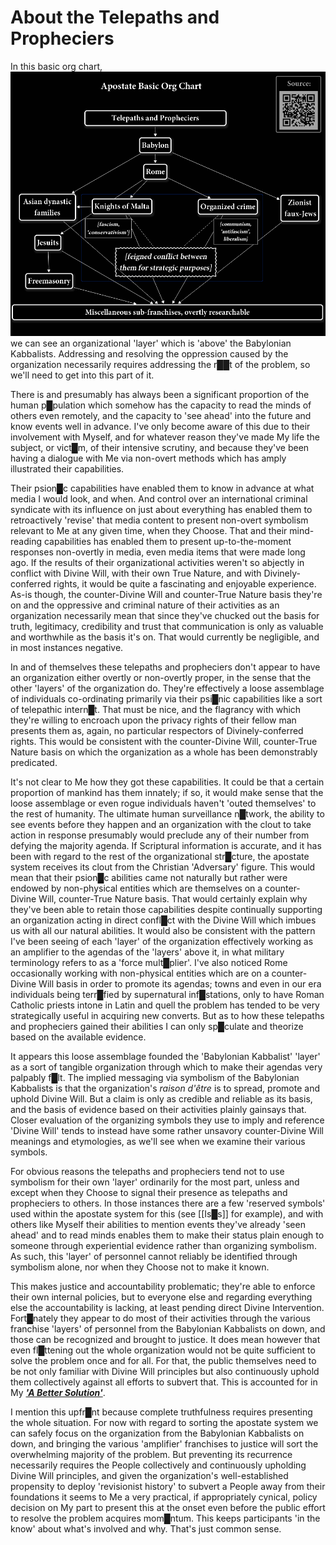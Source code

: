 # About the Telepaths and Propheciers

In this basic org chart,
![](../img/ApostateOrgChart.png)
we can see an organizational 'layer' which is 'above' the Babylonian Kabbalists.  Addressing and resolving the oppression caused by the organization necessarily requires addressing the r██t of the problem, so we'll need to get into this part of it.

There is and presumably has always been a significant proportion of the human p█pulation which somehow has the capacity to read the minds of others even remotely, and the capacity to 'see ahead' into the future and know events well in advance.  I've only become aware of this due to their involvement with Myself, and for whatever reason they've made My life the subject, or vict█m, of their intensive scrutiny, and because they've been having a dialogue with Me via non-overt methods which has amply illustrated their capabilities.

Their psion█c capabilities have enabled them to know in advance at what media I would look, and when.  And control over an international criminal syndicate with its influence on just about everything has enabled them to retroactively 'revise' that media content to present non-overt symbolism relevant to Me at any given time, when they Choose.  That and their mind-reading capabilities has enabled them to present up-to-the-moment responses non-overtly in media, even media items that were made long ago.  If the results of their organizational activities weren't so abjectly in conflict with Divine Will, with their own True Nature, and with Divinely-conferred rights, it would be quite a fascinating and enjoyable experience.  As-is though, the counter-Divine Will and counter-True Nature basis they're on and the oppressive and criminal nature of their activities as an organization necessarily mean that since they've chucked out the basis for truth, legitimacy, credibility and trust that communication is only as valuable and worthwhile as the basis it's on.  That would currently be negligible, and in most instances negative.

In and of themselves these telepaths and propheciers don't appear to have an organization either overtly or non-overtly proper, in the sense that the other 'layers' of the organization do.  They're effectively a loose assemblage of individuals co-ordinating primarily via their psi█nic capabilities like a sort of telepathic intern█t.  That must be nice, and the flagrancy with which they're willing to encroach upon the privacy rights of their fellow man presents them as, again, no particular respectors of Divinely-conferred rights.  This would be consistent with the counter-Divine Will, counter-True Nature basis on which the organization as a whole has been demonstrably predicated.

It's not clear to Me how they got these capabilities.  It could be that a certain proportion of mankind has them innately; if so, it would make sense that the loose assemblage or even rogue individuals haven't 'outed themselves' to the rest of humanity.  The ultimate human surveillance n█twork, the ability to see events before they happen and an organization with the clout to take action in response presumably would preclude any of their number from defying the majority agenda.  If Scriptural information is accurate, and it has been with regard to the rest of the organizational str█cture, the apostate system receives its clout from the Christian 'Adversary' figure.  This would mean that their psion█c abilities came not naturally but rather were endowed by non-physical entities which are themselves on a counter-Divine Will, counter-True Nature basis.  That would certainly explain why they've been able to retain those capabilities despite continually supporting an organization acting in direct confl█ct with the Divine Will which imbues us with all our natural abilities.  It would also be consistent with the pattern I've been seeing of each 'layer' of the organization effectively working as an amplifier to the agendas of the 'layers' above it, in what military terminology refers to as a 'force mult█plier'.  I've also noticed Rome occasionally working with non-physical entities which are on a counter-Divine Will basis in order to promote its agendas; towns and even in our era individuals being terr█fied by supernatural inf█stations, only to have Roman Catholic priests intone in Latin and quell the problem has tended to be very strategically useful in acquiring new converts.  But as to how these telepaths and propheciers gained their abilities I can only sp█culate and theorize based on the available evidence.

It appears this loose assemblage founded the 'Babylonian Kabbalist' 'layer' as a sort of tangible organization through which to make their agendas very palpably f█lt.  The implied messaging via symbolism of the Babylonian Kabbalists is that the organization's *raison d'être* is to spread, promote and uphold Divine Will.  But a claim is only as credible and reliable as its basis, and the basis of evidence based on their activities plainly gainsays that.  Closer evaluation of the organizing symbols they use to imply and reference 'Divine Will' tends to instead have some rather unsavory counter-Divine Will meanings and etymologies, as we'll see when we examine their various symbols.

For obvious reasons the telepaths and propheciers tend not to use symbolism for their own 'layer' ordinarily for the most part, unless and except when they Choose to signal their presence as telepaths and propheciers to others.  In those instances there are a few 'reserved symbols' used within the apostate system for this (see [[Is█s]] for example), and with others like Myself their abilities to mention events they've already 'seen ahead' and to read minds enables them to make their status plain enough to someone through experiential evidence rather than organizing symbolism.  As such, this 'layer' of personnel cannot reliably be identified through symbolism alone, nor when they Choose not to make it known.

This makes justice and accountability problematic; they're able to enforce their own internal policies, but to everyone else and regarding everything else the accountability is lacking, at least pending direct Divine Intervention.  Fort█nately they appear to do most of their activities through the various franchise 'layers' of personnel from the Babylonian Kabbalists on down, and those can be recognized and brought to justice.  It does mean however that even fl█ttening out the whole organization would not be quite sufficient to solve the problem once and for all.  For that, the public themselves need to be not only familiar with Divine Will principles but also continuously uphold them collectively against all efforts to subvert that.  This is accounted for in My ***['A Better Solution'](http://DivineWillAssembly.com/2021/07/03/a-better-solution/)***.

I mention this upfr█nt because complete truthfulness requires presenting the whole situation.  For now with regard to sorting the apostate system we can safely focus on the organization from the Babylonian Kabbalists on down, and bringing the various 'amplifier' franchises to justice will sort the overwhelming majority of the problem.  But preventing its recurrence necessarily requires the People collectively and continuously upholding Divine Will principles, and given the organization's well-established propensity to deploy 'revisionist history' to subvert a People away from their foundations it seems to Me a very practical, if appropriately cynical, policy decision on My part to present this at the onset even before the public effort to resolve the problem acquires mom█ntum.  This keeps participants 'in the know' about what's involved and why.  That's just common sense.